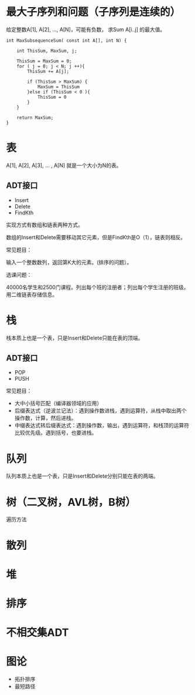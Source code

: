 # 最大子序列和问题（子序列是连续的）

给定整数A[1], A[2], ..., A[N]，可能有负数， 求Sum A[i..j] 的最大值。

```
int MaxSubsequenceSum( const int A[], int N) {

    int ThisSum, MaxSum, j;

    ThisSum = MaxSum = 0;
    for ( j = 0; j < N; j ++){
        ThisSum += A[j];

        if (ThisSum > MaxSum) {
            MaxSum = ThisSum
        }else if (ThisSum < 0 ){
            ThisSum = 0
        }
    }

    return MaxSum;
}

```





# 表

A[1], A[2], A[3], ... , A[N] 就是一个大小为N的表。

## ADT接口

- Insert
- Delete
- FindKth

实现方式有数组和链表两种方式。

数组的Insert和Delete需要移动其它元素，但是FindKth是O（1），链表则相反。


常见题目：

输入一个整数数列，返回第K大的元素。(排序的问题）。

选课问题：

40000名学生和2500门课程。列出每个班的注册者；列出每个学生注册的班级。用二维链表存储信息。



# 栈

栈本质上也是一个表，只是Insert和Delete只能在表的顶端。

## ADT接口

- POP
- PUSH

常见题目：

- 大中小括号匹配（编译器领域的应用）
- 后缀表达式（逆波兰记法）：遇到操作数进栈，遇到运算符，从栈中取出两个操作数，计算，然后进栈。
- 中缀表达式转后缀表达式：遇到操作数，输出，遇到运算符，和栈顶的运算符比较优先级。遇到括号，也要进栈。

# 队列

队列本质上也是一个表，只是Insert和Delete分别只能在表的两端。


# 树（二叉树，AVL树，B树）

遍历方法

# 散列

# 堆

# 排序

# 不相交集ADT

# 图论

- 拓扑排序
- 最短路径

